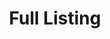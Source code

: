 ---
url: /tudo
title: "Full Listing"
weight: 2
menu:
  main:
    name: Full Listing
options:
  header: mini
  showHeader: false
---
